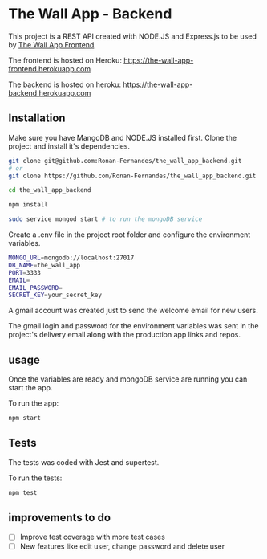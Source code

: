 # The Wall App - Backend
This project is a REST API created with NODE.JS and Express.js to be used by [The Wall App Frontend](https://github.com/Ronan-Fernandes/the_wall_app_frontend)

The frontend is hosted on Heroku: https://the-wall-app-frontend.herokuapp.com

The backend is hosted on heroku: https://the-wall-app-backend.herokuapp.com

## Installation
Make sure you have MangoDB and NODE.JS installed first.
Clone the project and install it's dependencies.

```bash
git clone git@github.com:Ronan-Fernandes/the_wall_app_backend.git  
# or
git clone https://github.com/Ronan-Fernandes/the_wall_app_backend.git

cd the_wall_app_backend

npm install

sudo service mongod start # to run the mongoDB service
```

Create a .env file in the project root folder and configure the environment variables.
```bash
MONGO_URL=mongodb://localhost:27017
DB_NAME=the_wall_app
PORT=3333
EMAIL=
EMAIL_PASSWORD=
SECRET_KEY=your_secret_key
```

A gmail account was created just to send the welcome email for new users.

The gmail login and password for the environment variables was sent in the project's delivery email along with the production app links and repos.

## usage
Once the variables are ready and mongoDB service are running you can start the app.

To run the app:
```bash
npm start
```

## Tests
The tests was coded with Jest and supertest.

To run the tests:
```bash
npm test
```

## improvements to do
- [ ] Improve test coverage with more test cases
- [ ] New features like edit user, change password and delete user

